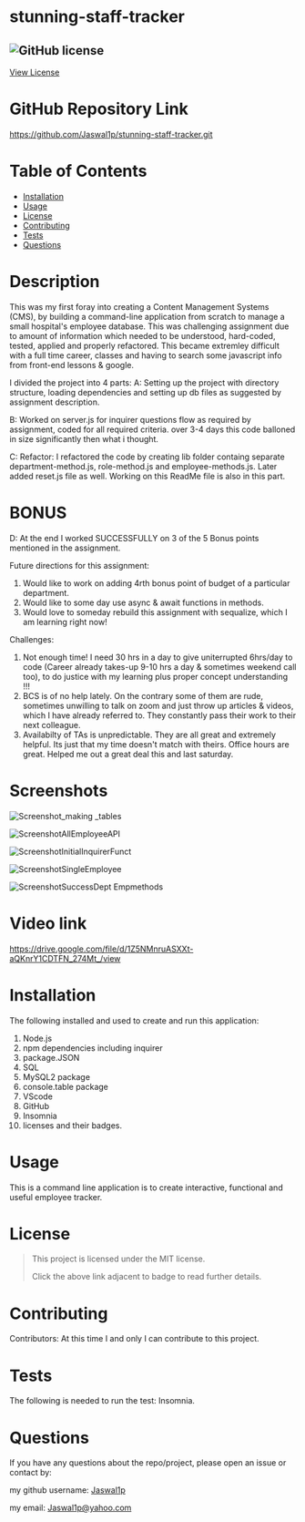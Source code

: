 # stunning-staff-tracker

## ![GitHub license](https://img.shields.io/badge/License-MIT-yellow.svg) 
[View License](https://opensource.org/licenses/MIT) 
 
 # GitHub Repository Link
 https://github.com/Jaswal1p/stunning-staff-tracker.git

 # Table of Contents
 * [Installation](#installation)
 * [Usage](#usage)
 * [License](#license)
 * [Contributing](#Contributing)
 * [Tests](#tests)
 * [Questions](#questions)
 
 # Description
 This was my first foray into creating a Content Management Systems (CMS), by building a command-line application from scratch to manage a small hospital's employee database. This was challenging assignment due to amount of information which needed to be understood, hard-coded, tested, applied and properly refactored. This became extremley difficult with a full time career, classes and having to search some javascript info from front-end lessons & google. 

 I divided the project into 4 parts:
 A: Setting up the project with directory structure, loading dependencies and setting up db files as suggested by assignment description.

 B: Worked on server.js for inquirer questions flow as required by assignment, coded for all required criteria. over 3-4 days this code balloned in size significantly then what i thought.

 C: Refactor: I refactored the code by creating lib folder containg separate department-method.js, role-method.js and employee-methods.js. Later added reset.js file as well. Working on this ReadMe file is also in this part.
 
 # BONUS
 D: At the end I worked SUCCESSFULLY on 3 of the 5 Bonus points mentioned in the assignment. 

Future directions for this assignment:
 1. Would like to work on adding 4rth bonus point of budget of a particular department.
 2. Would like to some day use async & await functions in methods.
 3. Would love to someday rebuild this assignment with sequalize, which I am learning right now!

Challenges:
 1. Not enough time! I need 30 hrs in a day to give uniterrupted 6hrs/day to code (Career already takes-up 9-10 hrs a day & sometimes weekend call too), to do justice with my learning plus proper concept understanding !!!
 2. BCS is of no help lately. On the contrary some of them are rude, sometimes unwilling to talk on zoom and just throw up articles & videos, which I have already referred to. They constantly pass their work to their next colleague.
 3. Availabilty of TAs is unpredictable. They are all great and extremely helpful. Its just that my time doesn't match with theirs. Office hours are great. Helped me out a great deal this and last saturday. 

 # Screenshots
 ![Screenshot_making _tables](https://user-images.githubusercontent.com/92233527/154832849-96882df5-6e0b-4953-93a2-e46591d9521f.png)

 ![ScreenshotAllEmployeeAPI](https://user-images.githubusercontent.com/92233527/154832866-90d5c5e7-2f1e-4f4a-a4e4-b0aa34823c85.png)

 ![ScreenshotInitialInquirerFunct](https://user-images.githubusercontent.com/92233527/154832897-26da01bd-2d99-4d06-8bc7-62dafce48194.png)

 ![ScreenshotSingleEmployee](https://user-images.githubusercontent.com/92233527/154832933-e6dc367c-6a6f-48f3-8ba9-8d5af1edf936.png)

 ![ScreenshotSuccessDept Empmethods](https://user-images.githubusercontent.com/92233527/154832944-66514fc2-4add-44d8-a450-10c865cc0cf8.png)

 # Video link
 https://drive.google.com/file/d/1Z5NMnruASXXt-aQKnrY1CDTFN_274Mt_/view

 # Installation
 The following installed and used to create and run this application:
 1. Node.js
 2. npm dependencies including inquirer
 3. package.JSON
 4. SQL 
 5. MySQL2 package
 6. console.table package
 7. VScode
 8. GitHub
 9. Insomnia
 10. licenses and their badges.

 # Usage
 This is a command line application is to create interactive, functional and useful employee tracker.

 # License 
 > This project is licensed under the MIT license.
 >
 > Click the above link adjacent to badge to read further details.
 
 # Contributing
 Contributors: At this time I and only I can contribute to this project.  

 # Tests
 The following is needed to run the test: Insomnia.

 # Questions
 If you have any questions about the repo/project, please open an issue or contact by: 
 
 my github username: [Jaswal1p](https://github.com/Jaswal1p) 
 
 my email: Jaswal1p@yahoo.com